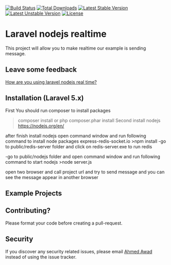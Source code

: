 [![Build Status](https://travis-ci.org/laravel/framework.svg)](https://travis-ci.org/laravel/framework)
[![Total Downloads](https://poser.pugx.org/laravel/framework/d/total.svg)](https://packagist.org/packages/laravel/framework)
[![Latest Stable Version](https://poser.pugx.org/laravel/framework/v/stable.svg)](https://packagist.org/packages/laravel/framework)
[![Latest Unstable Version](https://poser.pugx.org/laravel/framework/v/unstable.svg)](https://packagist.org/packages/laravel/framework)
[![License](https://poser.pugx.org/laravel/framework/license.svg)](https://packagist.org/packages/laravel/framework)

# Laravel nodejs realtime
This project will allow you to make realtime our example is sending message.

## Leave some feedback
[How are you using laravel nodejs real time?](https://github.com/ahmedawad250/laravel_nodejs_redis_realtime/issues)


## Installation (Laravel 5.x)
First You should run composer to install packages

 >composer install
 or
 >php composer.phar install
Second install nodejs https://nodejs.org/en/

after finish install nodejs open command window and run following command to install node packages express-redis-socket.io >npm install -go to public/redis-server folder and click on redis-server.exe to run redis

-go to public/nodejs folder and open command window and run following command to start nodejs >node server.js

open two browser and call project url and try to send message and you can see the message appear in another browser


## Example Projects


## Contributing? 
Please format your code before creating a pull-request.

## Security

If you discover any security related issues, please email [Ahmed Awad](mailto:ahmedelshaf3y219@gmail.com) instead of using the issue tracker.


